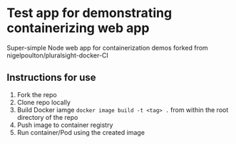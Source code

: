 # Test app for demonstrating containerizing web app

Super-simple Node web app for containerization demos forked from nigelpoulton/pluralsight-docker-CI

## Instructions for use

1. Fork the repo 
2. Clone repo locally
3. Build Docker iamge `docker image build -t <tag> .` from within the root directory of the repo 
4. Push image to container registry
5. Run container/Pod using the created image
